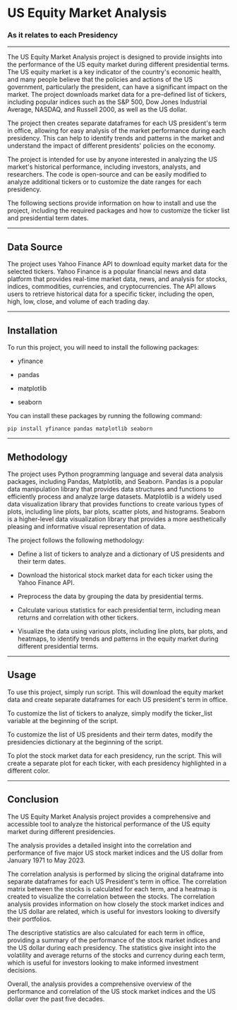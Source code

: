 # US Equity Market Analysis
### As it relates to each Presidency

---

The US Equity Market Analysis project is designed to provide insights into the performance of the US equity market during different presidential terms. The US equity market is a key indicator of the country's economic health, and many people believe that the policies and actions of the US government, particularly the president, can have a significant impact on the market. The project downloads market data for a pre-defined list of tickers, including popular indices such as the S&P 500, Dow Jones Industrial Average, NASDAQ, and Russell 2000, as well as the US dollar.

The project then creates separate dataframes for each US president's term in office, allowing for easy analysis of the market performance during each presidency. This can help to identify trends and patterns in the market and understand the impact of different presidents' policies on the economy.

The project is intended for use by anyone interested in analyzing the US market's historical performance, including investors, analysts, and researchers. The code is open-source and can be easily modified to analyze additional tickers or to customize the date ranges for each presidency.

The following sections provide information on how to install and use the project, including the required packages and how to customize the ticker list and presidential term dates.

---

## Data Source

The project uses Yahoo Finance API to download equity market data for the selected tickers. Yahoo Finance is a popular financial news and data platform that provides real-time market data, news, and analysis for stocks, indices, commodities, currencies, and cryptocurrencies. The API allows users to retrieve historical data for a specific ticker, including the open, high, low, close, and volume of each trading day.

---

## Installation
To run this project, you will need to install the following packages:

- yfinance

- pandas

- matplotlib

- seaborn

You can install these packages by running the following command:

    pip install yfinance pandas matplotlib seaborn

---

## Methodology

The project uses Python programming language and several data analysis packages, including Pandas, Matplotlib, and Seaborn. Pandas is a popular data manipulation library that provides data structures and functions to efficiently process and analyze large datasets. Matplotlib is a widely used data visualization library that provides functions to create various types of plots, including line plots, bar plots, scatter plots, and histograms. Seaborn is a higher-level data visualization library that provides a more aesthetically pleasing and informative visual representation of data.

The project follows the following methodology:

- Define a list of tickers to analyze and a dictionary of US presidents and their term dates.

- Download the historical stock market data for each ticker using the Yahoo Finance API.

- Preprocess the data by grouping the data by presidential terms.

- Calculate various statistics for each presidential term, including mean returns and correlation with other tickers.

- Visualize the data using various plots, including line plots, bar plots, and heatmaps, to identify trends and patterns in the equity market during different presidential terms.

---

## Usage
To use this project, simply run script. This will download the equity market data and create separate dataframes for each US president's term in office.

To customize the list of tickers to analyze, simply modify the ticker_list variable at the beginning of the script.

To customize the list of US presidents and their term dates, modify the presidencies dictionary at the beginning of the script.

To plot the stock market data for each presidency, run the script. This will create a separate plot for each ticker, with each presidency highlighted in a different color.

---

## Conclusion

The US Equity Market Analysis project provides a comprehensive and accessible tool to analyze the historical performance of the US equity market during different presidencies.

The analysis provides a detailed insight into the correlation and performance of five major US stock market indices and the US dollar from January 1971 to May 2023.

The correlation analysis is performed by slicing the original dataframe into separate dataframes for each US President's term in office. The correlation matrix between the stocks is calculated for each term, and a heatmap is created to visualize the correlation between the stocks. The correlation analysis provides information on how closely the stock market indices and the US dollar are related, which is useful for investors looking to diversify their portfolios.

The descriptive statistics are also calculated for each term in office, providing a summary of the performance of the stock market indices and the US dollar during each presidency. The statistics give insight into the volatility and average returns of the stocks and currency during each term, which is useful for investors looking to make informed investment decisions.

Overall, the analysis provides a comprehensive overview of the performance and correlation of the US stock market indices and the US dollar over the past five decades.
